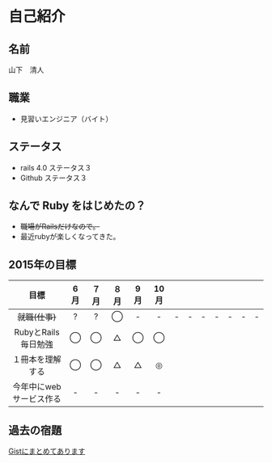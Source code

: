 # 自己紹介

## 名前
山下　清人

## 職業
- 見習いエンジニア（バイト）

## ステータス
- rails 4.0 ステータス３
- Github ステータス３

## なんで Ruby をはじめたの？
- ~~職場がRailsだけなので。~~
- 最近rubyが楽しくなってきた。

## 2015年の目標

|      目標             | 6月 | ７月 | ８月 | 9月 | 10月 |  |  |  |  |  |  |  |
|:--------------------:|:---:|:---:|:---:|:---:|:---:|:---:|:---:|:---:|:---:|:---:|:---:|:---:|
| ~~就職(仕事)~~ | ? | ? | ◯ | -  | -  | -  | -  | -  | -  | -  | -  | -  |
| RubyとRails毎日勉強 | ◯ | ◯ | △ | ◯ | ◯ |   |   |   |   |   |   |   |
| １冊本を理解する | ◯ | ◯ | △ | △ | ◎  |   |   |   |   |   |   |   |   |
| 今年中にwebサービス作る | - | - | - | - | - |   |   |   |   |   |   |   |   |

## 過去の宿題
[Gistにまとめてあります](https://gist.github.com/seisonshi/42fd55de57947978b641)

